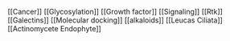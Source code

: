 [[Cancer]]
[[Glycosylation]]
[[Growth factor]]
[[Signaling]]
[[Rtk]]
[[Galectins]]
[[Molecular docking]]
[[alkaloids]]
[[Leucas Ciliata]]
[[Actinomycete Endophyte]]

